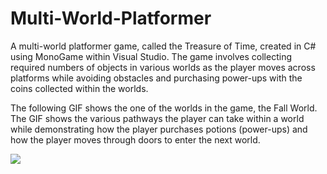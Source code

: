 # Multi-World-Platformer
A multi-world platformer game, called the Treasure of Time, created in C# using MonoGame within Visual Studio. The game involves collecting required numbers of objects in various worlds as the player moves across platforms while avoiding obstacles and purchasing power-ups with the coins collected within the worlds.

The following GIF shows the one of the worlds in the game, the Fall World. The GIF shows the various pathways the player can take within a world while demonstrating how the player purchases potions (power-ups) and how the player moves through doors to enter the next world.

![](FallWorld.gif)

